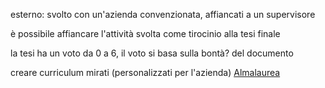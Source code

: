 esterno: svolto con un'azienda convenzionata, affiancati a un supervisore

è possibile affiancare l'attività svolta come tirocinio alla tesi finale

la tesi ha un voto da 0 a 6, il voto si basa sulla bontà? del documento

creare curriculum mirati (personalizzati per l'azienda)
[Almalaurea](https://www.almalaurea.it)
